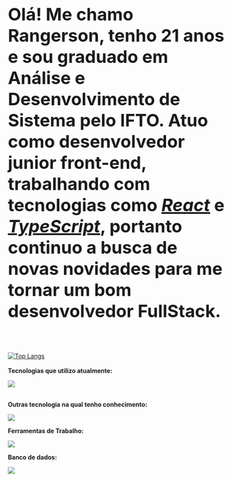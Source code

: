 <p style="font-size: 40px">
  <b>
    Olá! Me chamo Rangerson, tenho 21 anos e sou graduado em Análise e Desenvolvimento de Sistema pelo IFTO. Atuo como desenvolvedor junior front-end, trabalhando com tecnologias como <u><i>React</i></u> </i> e <i><u>TypeScript</u></i>, portanto continuo a busca de novas novidades para me tornar um bom desenvolvedor FullStack.
  </b>
</p>
<br>

[![Top Langs](https://github-readme-stats.vercel.app/api/top-langs/?username=RangersonTI&theme=catppuccin_latte&icons=true&theme=transparent&layout=compact&langs_count=8)](https://github.com/RangersonTI/github-readme-stats)
<br>
<br>
<b>Tecnologias que utilizo atualmente:</b>
<p align="left">
  <a href="https://skillicons.dev">
    <img src="https://skillicons.dev/icons?i=html,css,ts,react,styledcomponents,materialui,vite" />
  </a>
</p>
<br>
<b>Outras tecnologia na qual tenho conhecimento:</b>

<p align="left">
  <a href="https://skillicons.dev">
    <img src="https://skillicons.dev/icons?i=cpp,cs,java,python,django,js,arduino,bootstrap" />
  </a>
</p>

<b>Ferramentas de Trabalho:</b>
<p align="left">
  <a href="https://skillicons.dev">
    <img src="https://skillicons.dev/icons?i=figma,vscode,github,linux,windows" />
  </a>
</p>

<b>Banco de dados:</b>
<p align="left">
  <a href="https://skillicons.dev">
    <img src="https://skillicons.dev/icons?i=mysql,sqlite" />
  </a>
</p>
